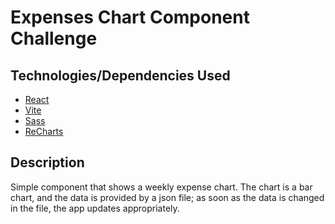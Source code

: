 # Expenses Chart Component Challenge

## Technologies/Dependencies Used

- [React](https://reactjs.org/)
- [Vite](https://vitejs.dev/)
- [Sass](https://sass-lang.com/)
- [ReCharts](https://recharts.org/)

## Description

Simple component that shows a weekly expense chart. The chart is a bar chart, and the data is provided by a json file; as soon as the data is changed in the file, the app updates appropriately.
